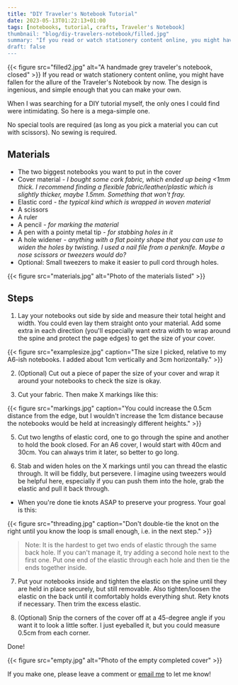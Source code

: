 ```yaml
---
title: "DIY Traveler's Notebook Tutorial"
date: 2023-05-13T01:22:13+01:00
tags: [notebooks, tutorial, crafts, Traveler's Notebook]
thumbnail: "blog/diy-travelers-notebook/filled.jpg"
summary: "If you read or watch stationery content online, you might have fallen for the allure of the Traveler's Notebook by now. The design is ingenious, and simple enough that you can make your own."
draft: false
---
```



{{< figure src="filled2.jpg" alt="A handmade grey traveler's notebook, closed" >}}
If you read or watch stationery content online, you might have fallen for the allure of the Traveler's Notebook by now. The design is ingenious, and simple enough that you can make your own.

When I was searching for a DIY tutorial myself, the only ones I could find were intimidating. So here is a mega-simple one.

No special tools are required (as long as you pick a material you can cut with scissors). No sewing is required.

## Materials

- The two biggest notebooks you want to put in the cover
- Cover material _- I bought some cork fabric, which ended up being <1mm thick. I recommend finding a flexible fabric/leather/plastic which is slightly thicker, maybe 1.5mm. Something that won't fray._
- Elastic cord _- the typical kind which is wrapped in woven material_
- A scissors
- A ruler
- A pencil _- for marking the material_
- A pen with a pointy metal tip _- for stabbing holes in it_
- A hole widener _- anything with a flat pointy shape that you can use to widen the holes by twisting. I used a nail file from a penknife. Maybe a nose scissors or tweezers would do?_
- Optional: Small tweezers to make it easier to pull cord through holes.

{{< figure src="materials.jpg" alt="Photo of the materials listed" >}}

## Steps

1. Lay your notebooks out side by side and measure their total height and width. You could even lay them straight onto your material. Add some extra in each direction (you'll especially want extra width to wrap around the spine and protect the page edges) to get the size of your cover.

{{< figure src="examplesize.jpg" caption="The size I picked, relative to my A6-ish notebooks. I added about 1cm vertically and 3cm horizontally." >}}

2. (Optional) Cut out a piece of paper the size of your cover and wrap it around your notebooks to check the size is okay.

3. Cut your fabric. Then make X markings like this:

{{< figure src="markings.jpg" caption="You could increase the 0.5cm distance from the edge, but I wouldn't increase the 1cm distance because the notebooks would be held at increasingly different heights." >}}

5. Cut two lengths of elastic cord, one to go through the spine and another to hold the book closed. For an A6 cover, I would start with 40cm and 30cm. You can always trim it later, so better to go long.

6. Stab and widen holes on the X markings until you can thread the elastic through. It will be fiddly, but persevere. I imagine using tweezers would be helpful here, especially if you can push them into the hole, grab the elastic and pull it back through.

- When you're done tie knots ASAP to preserve your progress. Your goal is this:

{{< figure src="threading.jpg" caption="Don't double-tie the knot on the right until you know the loop is small enough, i.e. in the next step." >}}

> Note: It is the hardest to get two ends of elastic through the same back hole. If you can't manage it, try adding a second hole next to the first one. Put one end of the elastic through each hole and then tie the ends together inside.

7. Put your notebooks inside and tighten the elastic on the spine until they are held in place securely, but still removable. Also tighten/loosen the elastic on the back until it comfortably holds everything shut. Rety knots if necessary. Then trim the excess elastic.

8. (Optional) Snip the corners of the cover off at a 45-degree angle if you want it to look a little softer. I just eyeballed it, but you could measure 0.5cm from each corner.

Done!

{{< figure src="empty.jpg" alt="Photo of the empty completed cover" >}}

If you make one, please leave a comment or [email me](mailto:goldgustwindfall@gmail.com) to let me know!
